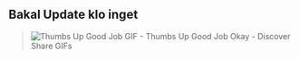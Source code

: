 ## Bakal Update klo inget
> ![Thumbs Up Good Job GIF - Thumbs Up Good Job Okay - Discover   Share GIFs](https://github.com/diotriandika/lnearher-public-repository/assets/109568349/8f77051b-5095-4e38-a758-44f1c0c97695)

